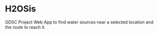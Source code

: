 # H2OSis
GDSC Project
Web App to find water sources near a selected location and the route to reach it.
